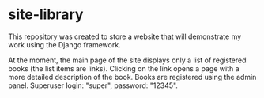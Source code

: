 # site-library
This repository was created to store a website that will demonstrate my work using the Django framework.

At the moment, the main page of the site displays only a list of registered books (the list items are links).
Clicking on the link opens a page with a more detailed description of the book.
Books are registered using the admin panel. Superuser login: "super", password: "12345".